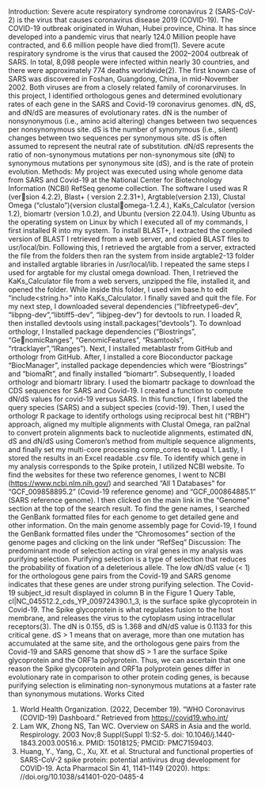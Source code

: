 Introduction: Severe acute respiratory syndrome coronavirus 2 (SARS-CoV-2) is the virus that causes
coronavirus disease 2019 (COVID-19). The COVID-19 outbreak originated in Wuhan, Hubei province,
China. It has since developed into a pandemic virus that nearly 124.0 Million people have contracted,
and 6.6 million people have died from(1). Severe acute respiratory syndrome is the virus that caused the
2002–2004 outbreak of SARS. In total, 8,098 people were infected within nearly 30 countries, and there
were approximately 774 deaths worldwide(2). The first known case of SARS was discovered in Foshan,
Guangdong, China, in mid-November 2002. Both viruses are from a closely related family of coronarviruses.
In this project, I identified orthologous genes and determined evolutionary rates of each gene in the SARS
and Covid-19 coronavirus genomes. dN, dS, and dN/dS are measures of evolutionary rates. dN is the
number of nonsynonymous (i.e., amino acid altering) changes between two sequences per nonsynonymous
site. dS is the number of synonymous (i.e., silent) changes between two sequences per synonymous site. dS is
often assumed to represent the neutral rate of substitution. dN/dS represents the ratio of non-synonymous
mutations per non-synonymous site (dN) to synonymous mutations per synonymous site (dS), and is the
rate of protein evolution.
Methods: My project was executed using whole genome data from SARS and Covid-19 at the National
Center for Biotechnology Information (NCBI) RefSeq genome collection. The software I used was R (version 4.2.2), Blast+ ( version 2.2.31+), Argtable(version 2.13), Clustal Omega (“clustalo”)(version clustalomega-1.2.4.), KaKs_Calculator (version 1.2), biomartr (version 1.0.2), and Ubuntu (version 22.04.1). Using
Ubuntu as the operating system on Linux by which I executed all of my commands, I first installed R into
my system. To install BLAST+, I extracted the compiled version of BLAST I retrieved from a web server,
and copied BLAST files to usr/local/bin. Following this, I retrieved the argtable from a server, extracted
the file from the folders then ran the system from inside argtable2-13 folder and installed argtable libraries
in /usr/local/lib. I repeated the same steps I used for argtable for my clustal omega download. Then,
I retrieved the KaKs_Calculator file from a web servers, unzipped the file, installed it, and opened the
folder. While inside this folder, I used vim base.h to edit “include<string.h>” into KaKs_Calculator. I
finally saved and quit the file. For my next step, I downloaded several dependencies (“libfreetype6-dev”,
“libpng-dev”,“libtiff5-dev”, “libjpeg-dev”) for devtools to run. I loaded R, then installed devtools using
install.packages(“devtools”). To download orthologr, I Installed package dependencies (“Biostrings”, “GenomicRanges”, “GenomicFeatures”, “Rsamtools”, “rtracklayer”,“IRanges”). Next, I installed metablastr
from GitHub and orthologr from GitHub. After, I installed a core Bioconductor package “BiocManager”,
installed package dependencies which were “Biostrings” and “biomaRt”, and finally installed “biomartr”.
Subsequently, I loaded orthologr and biomartr library. I used the biomartr package to download the CDS
sequences for SARS and Covid-19. I created a function to compute dN/dS values for covid-19 versus SARS.
In this function, I first labeled the query species (SARS) and a subject species (covid-19). Then, I used the
orthologr R package to identify orthologs using reciprocal best hit (“RBH”) approach, aligned my multiple
alignments with Clustal Omega, ran pal2nal to convert protein alignments back to nucleotide alignments,
estimated dN, dS and dN/dS using Comeron’s method from multiple sequence alignments, and finally set
my multi-core processing comp_cores to equal 1. Lastly, I stored the results in an Excel readable .csv file.
To identify which gene in my analysis corresponds to the Spike protein, I utilized NCBI website. To find the
websites for these two reference genomes, I went to NCBI (https://www.ncbi.nlm.nih.gov/) and searched “All
1
Databases” for “GCF_009858895.2” (Covid-19 reference genome) and “GCF_000864885.1” (SARS reference
genome). I then clicked on the main link in the “Genome” section at the top of the search result. To find
the gene names, I searched the GenBank formatted files for each genome to get detailed gene and other
information. On the main genome assembly page for Covid-19, I found the GenBank formatted files under
the “Chromosomes” section of the genome pages and clicking on the link under “RefSeq”
Discussion: The predominant mode of selection acting on viral genes in my analysis was purifying selection.
Purifying selection is a type of selection that reduces the probability of fixation of a deleterious allele. The
low dN/dS value (< 1) for the orthologous gene pairs from the Covid-19 and SARS genome indicates that
these genes are under strong purifying selection. The Covid-19 subject_id result displayed in column B in
the Figure 1 Query Table, cl|NC_045512.2_cds_YP_009724390.1_3, is the surface spike glycoprotein in
Covid-19. The Spike glycoprotein is what regulates fusion to the host membrane, and releases the virus to
the cytoplasm using intracellular receptors(3). The dN is 0.155, dS is 1.368 and dN/dS value is 0.1133 for
this critical gene. dS > 1 means that on average, more than one mutation has accumulated at the same site,
and the orthologous gene pairs from the Covid-19 and SARS genome that show dS > 1 are the surface Spike
glycoprotein and the ORF1a polyprotein. Thus, we can ascertain that one reason the Spike glycoprotein and
ORF1a polyprotein genes differ in evolutionary rate in comparison to other protein coding genes, is because
purifying selection is eliminating non-synonymous mutations at a faster rate than synonymous mutations.
Works Cited
1) World Health Organization. (2022, December 19). “WHO Coronavirus (COVID-19) Dashboard.”
Retrieved from https://covid19.who.int/
2) Lam WK, Zhong NS, Tan WC. Overview on SARS in Asia and the world. Respirology. 2003 Nov;8
Suppl(Suppl 1):S2-5. doi: 10.1046/j.1440-1843.2003.00516.x. PMID: 15018125; PMCID: PMC7159403.
3) Huang, Y., Yang, C., Xu, Xf. et al. Structural and functional properties of SARS-CoV-2 spike protein:
potential antivirus drug development for COVID-19. Acta Pharmacol Sin 41, 1141–1149 (2020). https:
//doi.org/10.1038/s41401-020-0485-4
